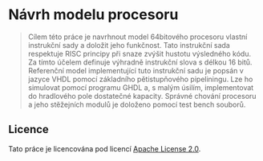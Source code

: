 # Návrh modelu procesoru

> Cílem této práce je navrhnout model 64bitového procesoru vlastní instrukční sady a doložit jeho funkčnost. Tato instrukční sada respektuje RISC principy při snaze zvýšit hustotu výsledného kódu. Za tímto účelem definuje výhradně instrukční slova s délkou 16 bitů. Referenční model implementující tuto instrukční sadu je popsán v jazyce VHDL pomocí základního pětistupňového pipeliningu. Lze ho simulovat pomocí programu GHDL a, s malým úsilím, implementovat do hradlového pole dostatečné kapacity. Správné chování procesoru a jeho stěžejních modulů je doloženo pomocí test bench souborů.

## Licence

Tato práce je licencována pod licencí [Apache License 2.0](license).

